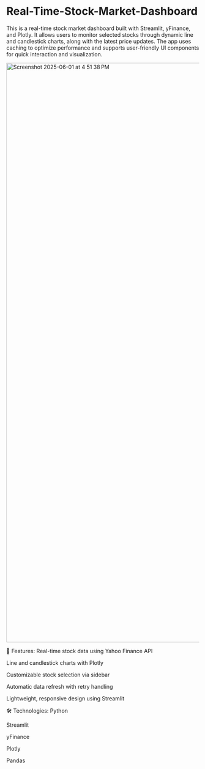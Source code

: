 # Real-Time-Stock-Market-Dashboard

This is a real-time stock market dashboard built with Streamlit, yFinance, and Plotly. It allows users to monitor selected stocks through dynamic line and candlestick charts, along with the latest price updates. The app uses caching to optimize performance and supports user-friendly UI components for quick interaction and visualization.

<img width="1513" alt="Screenshot 2025-06-01 at 4 51 38 PM" src="https://github.com/user-attachments/assets/2d7a49a0-d1e1-4647-95ed-9dfa6cca9ea9" />



🔧 Features:
Real-time stock data using Yahoo Finance API

Line and candlestick charts with Plotly

Customizable stock selection via sidebar

Automatic data refresh with retry handling

Lightweight, responsive design using Streamlit

🛠️ Technologies:
Python

Streamlit

yFinance

Plotly

Pandas

